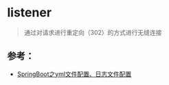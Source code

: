 # listener
> 通过对请求进行重定向（302）的方式进行无缝连接 
>

## 参考：
- [SpringBoot之yml文件配置、日志文件配置](https://blog.csdn.net/qq_39629277/article/details/83272464)